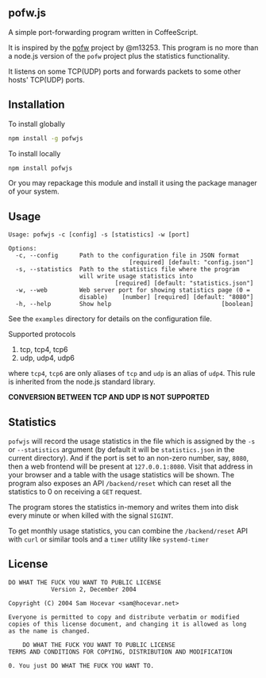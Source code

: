 pofw.js
---

A simple port-forwarding program written in CoffeeScript.

It is inspired by the [pofw](https://github.com/m13253/pofw) project by @m13253. This program is no more than a node.js version of the `pofw` project plus the statistics functionality.

It listens on some TCP(UDP) ports and forwards packets to some other hosts' TCP(UDP) ports.

Installation
---

To install globally

```bash
npm install -g pofwjs
```

To install locally

```bash
npm install pofwjs
```

Or you may repackage this module and install it using the package manager of your system.

Usage
---

```
Usage: pofwjs -c [config] -s [statistics] -w [port]

Options:
  -c, --config      Path to the configuration file in JSON format
                                  [required] [default: "config.json"]
  -s, --statistics  Path to the statistics file where the program
                    will write usage statistics into
                              [required] [default: "statistics.json"]
  -w, --web         Web server port for showing statistics page (0 =
                    disable)    [number] [required] [default: "8080"]
  -h, --help        Show help                               [boolean]
```

See the `examples` directory for details on the configuration file.

Supported protocols

1. tcp, tcp4, tcp6
2. udp, udp4, udp6

where `tcp4`, `tcp6` are only aliases of `tcp` and `udp` is an alias of `udp4`. This rule is inherited from the node.js standard library.

__CONVERSION BETWEEN TCP AND UDP IS NOT SUPPORTED__

Statistics
---

`pofwjs` will record the usage statistics in the file which is assigned by the `-s` or `--statistics` argument (by default it will be `statistics.json` in the current directory). And if the port is set to an non-zero number, say, `8080`, then a web frontend will be present at `127.0.0.1:8080`. Visit that address in your browser and a table with the usage statistics will be shown. The program also exposes an API `/backend/reset` which can reset all the statistics to 0 on receiving a `GET` request.

The program stores the statistics in-memory and writes them into disk every minute or when killed with the signal `SIGINT`.

To get monthly usage statistics, you can combine the `/backend/reset` API with `curl` or similar tools and a `timer` utility like `systemd-timer`

License
---

```
DO WHAT THE FUCK YOU WANT TO PUBLIC LICENSE
            Version 2, December 2004

Copyright (C) 2004 Sam Hocevar <sam@hocevar.net>

Everyone is permitted to copy and distribute verbatim or modified
copies of this license document, and changing it is allowed as long
as the name is changed.

    DO WHAT THE FUCK YOU WANT TO PUBLIC LICENSE
TERMS AND CONDITIONS FOR COPYING, DISTRIBUTION AND MODIFICATION

0. You just DO WHAT THE FUCK YOU WANT TO.
```
